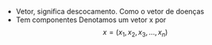 - Vetor, significa descocamento. Como o vetor de doenças
- Tem componentes
Denotamos um vetor x por
$$x = (x_1,x_2,x_3,...,x_n)$$
